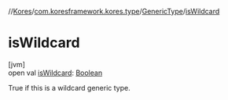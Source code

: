//[Kores](../../../index.md)/[com.koresframework.kores.type](../index.md)/[GenericType](index.md)/[isWildcard](is-wildcard.md)

# isWildcard

[jvm]\
open val [isWildcard](is-wildcard.md): [Boolean](https://kotlinlang.org/api/latest/jvm/stdlib/kotlin/-boolean/index.html)

True if this is a wildcard generic type.
